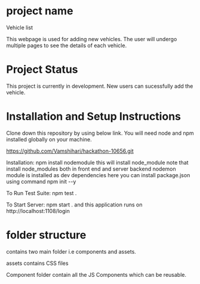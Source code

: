 # project name
Vehicle list

This webpage is used for adding new vehicles. The user will undergo multiple pages to see the details of each vehicle.

# Project Status
This project is currently in development. New users can sucessfully add the vehicle.

# Installation and Setup Instructions
Clone down this repository by using below link. You will need node and npm installed globally on your machine.

https://github.com/Vamshihari/hackathon-10656.git

Installation:
npm install nodemodule  this will install node_module 
note that install node_modules both in front end and server backend
nodemon module is installed as dev dependencies here
you can install package.json using command npm init --y

To Run Test Suite:
npm test .

To Start Server:
npm start . and this application runs on http://localhost:1108/login
 


# folder structure
contains two main folder i.e components and assets.
 
assets contains CSS files

Component folder contain all the JS Components which can be reusable.
